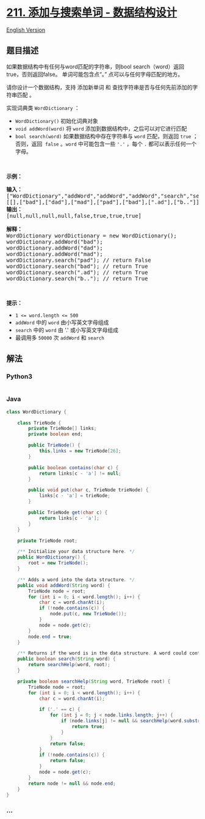 # [211. 添加与搜索单词 - 数据结构设计](https://leetcode-cn.com/problems/design-add-and-search-words-data-structure)

[English Version](/solution/0200-0299/0211.Design%20Add%20and%20Search%20Words%20Data%20Structure/README_EN.md)

## 题目描述

<!-- 这里写题目描述 -->
<p>如果数据结构中有任何与word匹配的字符串，则bool search（word）返回true，否则返回false。 单词可能包含点&ldquo;。&rdquo; 点可以与任何字母匹配的地方。</p>

<p>请你设计一个数据结构，支持 添加新单词 和 查找字符串是否与任何先前添加的字符串匹配 。</p>

<p>实现词典类 <code>WordDictionary</code> ：</p>

<ul>
	<li><code>WordDictionary()</code> 初始化词典对象</li>
	<li><code>void addWord(word)</code> 将 <code>word</code> 添加到数据结构中，之后可以对它进行匹配</li>
	<li><code>bool search(word)</code> 如果数据结构中存在字符串与&nbsp;<code>word</code> 匹配，则返回 <code>true</code> ；否则，返回&nbsp; <code>false</code> 。<code>word</code> 中可能包含一些 <code>&#39;.&#39;</code> ，每个&nbsp;<code>.</code> 都可以表示任何一个字母。</li>
</ul>

<p>&nbsp;</p>

<p><strong>示例：</strong></p>

<pre><strong>输入：</strong>
[&quot;WordDictionary&quot;,&quot;addWord&quot;,&quot;addWord&quot;,&quot;addWord&quot;,&quot;search&quot;,&quot;search&quot;,&quot;search&quot;,&quot;search&quot;]
[[],[&quot;bad&quot;],[&quot;dad&quot;],[&quot;mad&quot;],[&quot;pad&quot;],[&quot;bad&quot;],[&quot;.ad&quot;],[&quot;b..&quot;]]
<strong>输出：</strong>
[null,null,null,null,false,true,true,true]

<strong>解释：</strong>
WordDictionary wordDictionary = new WordDictionary();
wordDictionary.addWord(&quot;bad&quot;);
wordDictionary.addWord(&quot;dad&quot;);
wordDictionary.addWord(&quot;mad&quot;);
wordDictionary.search(&quot;pad&quot;); // return False
wordDictionary.search(&quot;bad&quot;); // return True
wordDictionary.search(&quot;.ad&quot;); // return True
wordDictionary.search(&quot;b..&quot;); // return True
</pre>

<p>&nbsp;</p>

<p><strong>提示：</strong></p>

<ul>
	<li><code>1 &lt;= word.length &lt;= 500</code></li>
	<li><code>addWord</code> 中的 <code>word</code> 由小写英文字母组成</li>
	<li><code>search</code> 中的 <code>word</code> 由 &#39;.&#39; 或小写英文字母组成</li>
	<li>最调用多 <code>50000</code> 次 <code>addWord</code> 和 <code>search</code></li>
</ul>

## 解法

<!-- 这里可写通用的实现逻辑 -->

<!-- tabs:start -->

### **Python3**

<!-- 这里可写当前语言的特殊实现逻辑 -->

```python

```

### **Java**

<!-- 这里可写当前语言的特殊实现逻辑 -->

```java
class WordDictionary {

    class TrieNode {
        private TrieNode[] links;
        private boolean end;

        public TrieNode() {
            this.links = new TrieNode[26];
        }

        public boolean contains(char c) {
            return links[c - 'a'] != null;
        }

        public void put(char c, TrieNode trieNode) {
            links[c - 'a'] = trieNode;
        }

        public TrieNode get(char c) {
            return links[c - 'a'];
        }
    }

    private TrieNode root;

    /** Initialize your data structure here. */
    public WordDictionary() {
        root = new TrieNode();
    }

    /** Adds a word into the data structure. */
    public void addWord(String word) {
        TrieNode node = root;
        for (int i = 0; i < word.length(); i++) {
            char c = word.charAt(i);
            if (!node.contains(c)) {
                node.put(c, new TrieNode());
            }
            node = node.get(c);
        }
        node.end = true;
    }

    /** Returns if the word is in the data structure. A word could contain the dot character '.' to represent any one letter. */
    public boolean search(String word) {
        return searchHelp(word, root);
    }

    private boolean searchHelp(String word, TrieNode root) {
        TrieNode node = root;
        for (int i = 0; i < word.length(); i++) {
            char c = word.charAt(i);

            if ('.' == c) {
                for (int j = 0; j < node.links.length; j++) {
                    if (node.links[j] != null && searchHelp(word.substring(i + 1), node.links[j])) {
                        return true;
                    }
                }
                return false;
            }
            if (!node.contains(c)) {
                return false;
            }
            node = node.get(c);
        }
        return node != null && node.end;
    }
}
```

### **...**

```

```

<!-- tabs:end -->
